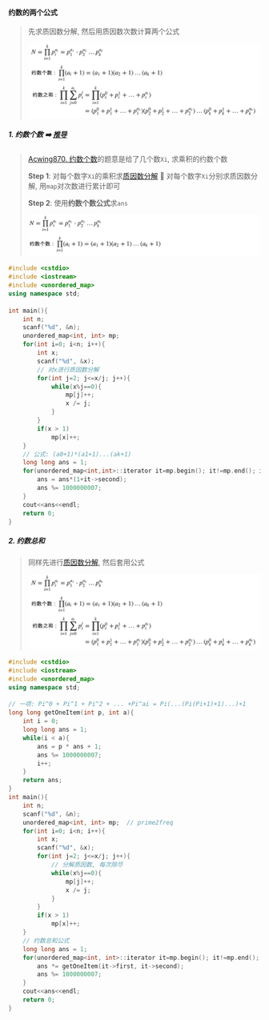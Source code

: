 #### 约数的两个公式
> 先求质因数分解, 然后用质因数次数计算两个公式
> 
> ![约数公式](/appendix/acwing-%E7%BA%A6%E6%95%B0%E6%80%BB%E5%92%8C.png)

##### 1. 约数个数 ➡️ [推导](https://www.acwing.com/video/296/)

> [Acwing870. 约数个数](https://www.acwing.com/problem/content/872/)的题意是给了几个数`Xi`, 求乘积的约数个数
> 
> **Step 1**: 对每个数字`Xi`的乘积求[质因数分解](/acwing/Section%204/1_%E5%88%86%E8%A7%A3%E8%B4%A8%E5%9B%A0%E6%95%B0.cpp) 🟰 对每个数字`Xi`分别求质因数分解, 用`map`对次数进行累计即可
> 
> **Step 2**: 使用**约数个数公式**求`ans`
> 
> ![约数个数公式](/appendix/acwing-%E7%BA%A6%E6%95%B0%E4%B8%AA%E6%95%B0.png)

```CPP
#include <cstdio>
#include <iostream>
#include <unordered_map>
using namespace std;

int main(){
    int n;
    scanf("%d", &n);
    unordered_map<int, int> mp;
    for(int i=0; i<n; i++){
        int x;
        scanf("%d", &x);
        // 对x进行质因数分解
        for(int j=2; j<=x/j; j++){
            while(x%j==0){
                mp[j]++;
                x /= j;
            }
        }
        if(x > 1)
            mp[x]++;
    }
    // 公式: (a0+1)*(a1+1)...(ak+1)
    long long ans = 1;
    for(unordered_map<int,int>::iterator it=mp.begin(); it!=mp.end(); it++){
        ans = ans*(1+it->second);
        ans %= 1000000007;
    }
    cout<<ans<<endl;
    return 0;
}
```

##### 2. 约数总和

> 同样先进行[质因数分解](/acwing/Section%204/1_%E5%88%86%E8%A7%A3%E8%B4%A8%E5%9B%A0%E6%95%B0.cpp), 然后套用公式
> 
> ![约数公式](/appendix/acwing-%E7%BA%A6%E6%95%B0%E6%80%BB%E5%92%8C.png)

```CPP
#include <cstdio>
#include <iostream>
#include <unordered_map>
using namespace std;

// 一项: Pi^0 + Pi^1 + Pi^2 + ... +Pi^ai = Pi(...(Pi(Pi+1)+1)...)+1
long long getOneItem(int p, int a){
    int i = 0;
    long long ans = 1;
    while(i < a){
        ans = p * ans + 1;
        ans %= 1000000007;
        i++; 
    }
    return ans;
}
int main(){
    int n;
    scanf("%d", &n);
    unordered_map<int, int> mp;  // prime2freq
    for(int i=0; i<n; i++){
        int x;
        scanf("%d", &x);
        for(int j=2; j<=x/j; j++){
            // 分解质因数, 每次除尽
            while(x%j==0){
                mp[j]++;
                x /= j;
            }
        }
        if(x > 1)
            mp[x]++;
    }
    // 约数总和公式
    long long ans = 1;
    for(unordered_map<int, int>::iterator it=mp.begin(); it!=mp.end(); it++){
        ans *= getOneItem(it->first, it->second);
        ans %= 1000000007;
    }
    cout<<ans<<endl;
    return 0;
}
```
